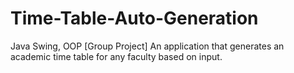 # Time-Table-Auto-Generation
Java Swing, OOP 
[Group Project]
An application that generates an academic time table for any faculty based on input.
